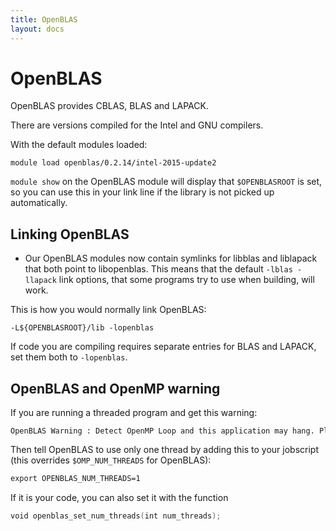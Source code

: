 ```yaml
---
title: OpenBLAS
layout: docs
---
```

# OpenBLAS

OpenBLAS provides CBLAS, BLAS and LAPACK.

There are versions compiled for the Intel and GNU compilers.

With the default modules loaded:

```
module load openblas/0.2.14/intel-2015-update2
```

`module show` on the OpenBLAS module will display that `$OPENBLASROOT`
is set, so you can use this in your link line if the library is not
picked up automatically.

## Linking OpenBLAS

  - Our OpenBLAS modules now contain symlinks for libblas and liblapack
    that both point to libopenblas. This means that the default
    `-lblas -llapack` link options, that some programs try to use when 
    building, will work.

This is how you would normally link OpenBLAS:

```
-L${OPENBLASROOT}/lib -lopenblas
```

If code you are compiling requires separate entries for BLAS and LAPACK,
set them both to `-lopenblas`.

## OpenBLAS and OpenMP warning

If you are running a threaded program and get this
warning:

```
OpenBLAS Warning : Detect OpenMP Loop and this application may hang. Please rebuild the library with USE_OPENMP=1 option.
```

Then tell OpenBLAS to use only one thread by adding this to your
jobscript (this overrides `$OMP_NUM_THREADS` for OpenBLAS):

```bash
export OPENBLAS_NUM_THREADS=1
```

If it is your code, you can also set it with the function 

```C
void openblas_set_num_threads(int num_threads);
```
